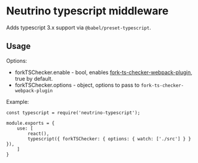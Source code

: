 # Neutrino typescript middleware

Adds typescript 3.x support via `@babel/preset-typescript`.

## Usage

Options:

- forkTSChecker.enable - bool, enables [fork-ts-checker-webpack-plugin](https://www.npmjs.com/package/fork-ts-checker-webpack-plugin), true by default.
- forkTSChecker.options - object, options to pass to `fork-ts-checker-webpack-plugin`

Example:
```
const typescript = require('neutrino-typescript');

module.exports = {
    use: [
        react(),
        typescript({ forkTSChecker: { options: { watch: ['./src'] } } }),
    ]
}
```

